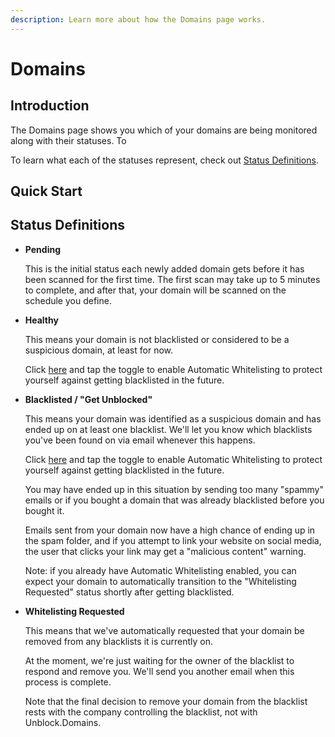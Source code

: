 ```yaml
---
description: Learn more about how the Domains page works.
---
```


# Domains

## Introduction

The Domains page shows you which of your domains are being monitored along with their statuses. To&#x20;

To learn what each of the statuses represent, check out [Status Definitions](https://docs.unblock.domains/#status-definitions).

## Quick Start


## Status Definitions

* **Pending**

  This is the initial status each newly added domain gets before it has been scanned for the first time. The first scan may take up to 5 minutes to complete, and after that, your domain will be scanned on the schedule you define.

* **Healthy**

  This means your domain is not blacklisted or considered to be a suspicious domain, at least for now.

  Click [here](https://app.unblock.domains) and tap the toggle to enable Automatic Whitelisting to protect yourself against getting blacklisted in the future.

* **Blacklisted / "Get Unblocked"**

  This means your domain was identified as a suspicious domain and has ended up on at least one blacklist. We'll let you know which blacklists you've been found on via email whenever this happens.

  Click [here](https://app.unblock.domains) and tap the toggle to enable Automatic Whitelisting to protect yourself against getting blacklisted in the future.

  You may have ended up in this situation by sending too many "spammy" emails or if you bought a domain that was already blacklisted before you bought it.

  Emails sent from your domain now have a high chance of ending up in the spam folder, and if you attempt to link your website on social media, the user that clicks your link may get a "malicious content" warning.

  Note: if you already have Automatic Whitelisting enabled, you can expect your domain to automatically transition to the "Whitelisting Requested" status shortly after getting blacklisted.

* **Whitelisting Requested**

  This means that we've automatically requested that your domain be removed from any blacklists it is currently on. 

  At the moment, we're just waiting for the owner of the blacklist to respond and remove you. We'll send you another email when this process is complete.

  Note that the final decision to remove your domain from the blacklist rests with the company controlling the blacklist, not with Unblock.Domains.
